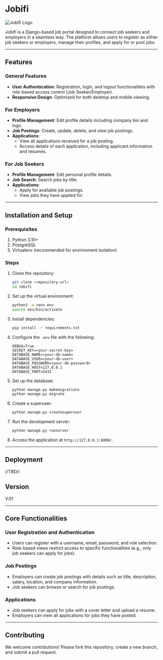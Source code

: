 # Jobifi
![Jobifi Logo](https://imgur.com/WeThKER.png)

Jobifi is a Django-based job portal designed to connect job seekers and employers in a seamless way. The platform allows users to register as either job seekers or employers, manage their profiles, and apply for or post jobs.

---

## Features

### General Features
- **User Authentication**: Registration, login, and logout functionalities with role-based access control (Job Seeker/Employer).
- **Responsive Design**: Optimized for both desktop and mobile viewing.

### For Employers
- **Profile Management**: Edit profile details including company bio and logo.
- **Job Postings**: Create, update, delete, and view job postings.
- **Applications**:
  - View all applications received for a job posting.
  - Access details of each application, including applicant information and resumes.

### For Job Seekers
- **Profile Management**: Edit personal profile details.
- **Job Search**: Search jobs by title.
- **Applications**:
  - Apply for available job postings.
  - View jobs they have applied for.

---

## Installation and Setup

### Prerequisites
1. Python 3.10+
2. PostgreSQL
3. Virtualenv (recommended for environment isolation)

### Steps
1. Clone the repository:
   ```bash
   git clone <repository-url>
   cd Jobifi
   ```

2. Set up the virtual environment:
   ```bash
   python3 -m venv env
   source env/bin/activate 
   ```

3. Install dependencies:
   ```bash
   pip install -r requirements.txt
   ```

4. Configure the `.env` file with the following:
   ```env
   DEBUG=True
   SECRET_KEY=<your-secret-key>
   DATABASE_NAME=<your-db-name>
   DATABASE_USER=<your-db-user>
   DATABASE_PASSWORD=<your-db-password>
   DATABASE_HOST=127.0.0.1
   DATABASE_PORT=5432
   ```

5. Set up the database:
   ```bash
   python manage.py makemigrations
   python manage.py migrate
   ```

6. Create a superuser:
   ```bash
   python manage.py createsuperuser
   ```

7. Run the development server:
   ```bash
   python manage.py runserver
   ```

8. Access the application at `http://127.0.0.1:8000/`.

---

## Deployment

//TBD//

## Version
V.01

---

## Core Functionalities

### User Registration and Authentication
- Users can register with a username, email, password, and role selection.
- Role-based views restrict access to specific functionalities (e.g., only job seekers can apply for jobs).

### Job Postings
- Employers can create job postings with details such as title, description, salary, location, and company information.
- Job seekers can browse or search for job postings.

### Applications
- Job seekers can apply for jobs with a cover letter and upload a resume.
- Employers can view all applications for jobs they have posted.

---

## Contributing
We welcome contributions! Please fork this repository, create a new branch, and submit a pull request.

